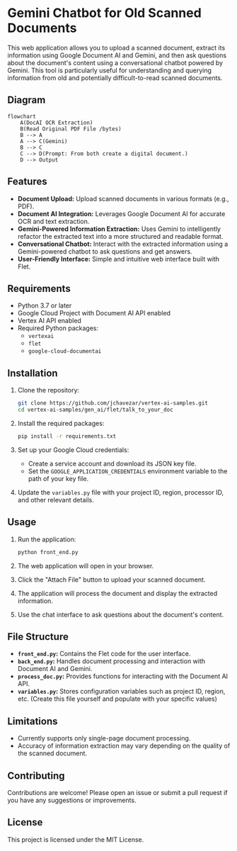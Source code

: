 # Gemini Chatbot for Old Scanned Documents

This web application allows you to upload a scanned document, extract its information using Google Document AI and Gemini, and then ask questions about the document's content using a conversational chatbot powered by Gemini. This tool is particularly useful for understanding and querying information from old and potentially difficult-to-read scanned documents.

## Diagram
```mermaid
flowchart
    A(DocAI OCR Extraction)
    B(Read Original PDF File /bytes)
    B --> A
    A --> C(Gemini)
    B --> C
    C --> D(Prompt: From both create a digital document.)
    D --> Output

```

## Features

* **Document Upload:** Upload scanned documents in various formats (e.g., PDF).
* **Document AI Integration:** Leverages Google Document AI for accurate OCR and text extraction.
* **Gemini-Powered Information Extraction:** Uses Gemini to intelligently refactor the extracted text into a more structured and readable format.
* **Conversational Chatbot:** Interact with the extracted information using a Gemini-powered chatbot to ask questions and get answers.
* **User-Friendly Interface:** Simple and intuitive web interface built with Flet.

## Requirements

* Python 3.7 or later
* Google Cloud Project with Document AI API enabled
* Vertex AI API enabled
* Required Python packages:
    * `vertexai`
    * `flet`
    * `google-cloud-documentai`

## Installation

1. Clone the repository:

   ```bash
   git clone https://github.com/jchavezar/vertex-ai-samples.git
   cd vertex-ai-samples/gen_ai/flet/talk_to_your_doc
   ```

2. Install the required packages:

   ```bash
   pip install -r requirements.txt
   ```

3. Set up your Google Cloud credentials:

    * Create a service account and download its JSON key file.
    * Set the `GOOGLE_APPLICATION_CREDENTIALS` environment variable to the path of your key file.

4. Update the `variables.py` file with your project ID, region, processor ID, and other relevant details.

## Usage

1. Run the application:

   ```bash
   python front_end.py
   ```

2. The web application will open in your browser.
3. Click the "Attach File" button to upload your scanned document.
4. The application will process the document and display the extracted information.
5. Use the chat interface to ask questions about the document's content.

## File Structure

* **`front_end.py`:** Contains the Flet code for the user interface.
* **`back_end.py`:** Handles document processing and interaction with Document AI and Gemini.
* **`process_doc.py`:** Provides functions for interacting with the Document AI API.
* **`variables.py`:** Stores configuration variables such as project ID, region, etc. (Create this file yourself and populate with your specific values)

## Limitations

* Currently supports only single-page document processing.
* Accuracy of information extraction may vary depending on the quality of the scanned document.

## Contributing

Contributions are welcome! Please open an issue or submit a pull request if you have any suggestions or improvements.

## License

This project is licensed under the MIT License.